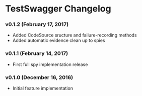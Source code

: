 TestSwagger Changelog
=====================

### v0.1.2 (February 17, 2017)
 - Added CodeSource sructure and failure-recording methods
 - Added automatic evidence clean up to spies

### v0.1.1 (February 14, 2017)
 - First full spy implementation release

### v0.1.0 (December 16, 2016)
 - Initial feature implementation

